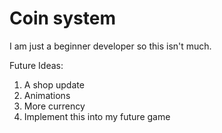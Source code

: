 # Coin system
I am just a beginner developer so this isn't much.

Future Ideas:
1. A shop update
2. Animations
3. More currency
4. Implement this into my future game
